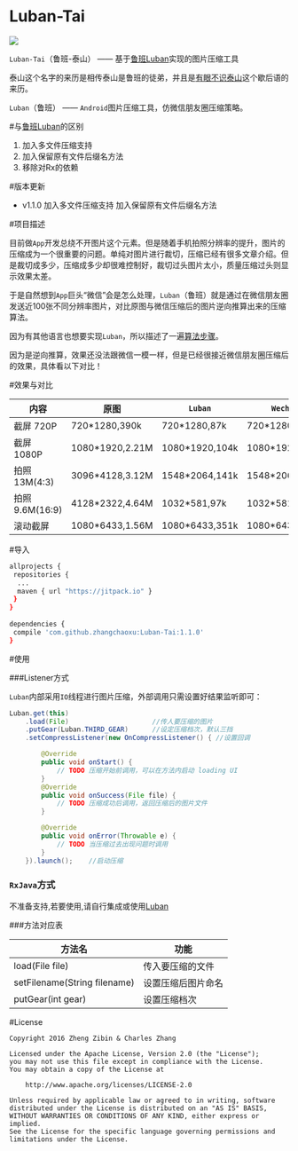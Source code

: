 # Luban-Tai
[![](https://jitpack.io/v/zhangchaoxu/Luban-Tai.svg)](https://jitpack.io/#zhangchaoxu/Luban-Tai)

`Luban-Tai`（鲁班-泰山） —— 基于[鲁班Luban](https://github.com/Curzibn/Luban)实现的图片压缩工具

泰山这个名字的来历是相传泰山是鲁班的徒弟，并且是[有眼不识泰山](http://baike.baidu.com/subview/1032812/18218100.htm)这个歇后语的来历。

`Luban`（鲁班） —— `Android`图片压缩工具，仿微信朋友圈压缩策略。

#与[鲁班Luban](https://github.com/Curzibn/Luban)的区别
1. 加入多文件压缩支持
2. 加入保留原有文件后缀名方法
3. 移除对Rx的依赖

#版本更新
* v1.1.0
加入多文件压缩支持
加入保留原有文件后缀名方法

#项目描述

目前做`App`开发总绕不开图片这个元素。但是随着手机拍照分辨率的提升，图片的压缩成为一个很重要的问题。单纯对图片进行裁切，压缩已经有很多文章介绍。但是裁切成多少，压缩成多少却很难控制好，裁切过头图片太小，质量压缩过头则显示效果太差。

于是自然想到`App`巨头“微信”会是怎么处理，`Luban`（鲁班）就是通过在微信朋友圈发送近100张不同分辨率图片，对比原图与微信压缩后的图片逆向推算出来的压缩算法。

因为有其他语言也想要实现`Luban`，所以描述了一遍[算法步骤](/DESCRIPTION.md)。

因为是逆向推算，效果还没法跟微信一模一样，但是已经很接近微信朋友圈压缩后的效果，具体看以下对比！

#效果与对比

内容 | 原图 | `Luban` | `Wechat`
---- | ---- | ------ | ------
截屏 720P |720*1280,390k|720*1280,87k|720*1280,56k
截屏 1080P|1080*1920,2.21M|1080*1920,104k|1080*1920,112k
拍照 13M(4:3)|3096*4128,3.12M|1548*2064,141k|1548*2064,147k
拍照 9.6M(16:9)|4128*2322,4.64M|1032*581,97k|1032*581,74k
滚动截屏|1080*6433,1.56M|1080*6433,351k|1080*6433,482k

#导入

```sh
allprojects {
 repositories {
  ...
  maven { url "https://jitpack.io" }
 }
}
	
dependencies {
 compile 'com.github.zhangchaoxu:Luban-Tai:1.1.0'
}
```

#使用

###Listener方式

`Luban`内部采用`IO`线程进行图片压缩，外部调用只需设置好结果监听即可：

```java
Luban.get(this)
    .load(File)                     //传人要压缩的图片
    .putGear(Luban.THIRD_GEAR)      //设定压缩档次，默认三挡
    .setCompressListener(new OnCompressListener() { //设置回调

        @Override
        public void onStart() {
            // TODO 压缩开始前调用，可以在方法内启动 loading UI
        }
        @Override
        public void onSuccess(File file) {
            // TODO 压缩成功后调用，返回压缩后的图片文件
        }

        @Override
        public void onError(Throwable e) {
            // TODO 当压缩过去出现问题时调用
        }
    }).launch();    //启动压缩
```

### `RxJava`方式

不准备支持,若要使用,请自行集成或使用[Luban](https://github.com/Curzibn/Luban)

###方法对应表

方法名|功能
---|---
load(File file)|传入要压缩的文件
setFilename(String filename)|设置压缩后图片命名
putGear(int gear)|设置压缩档次

#License


    Copyright 2016 Zheng Zibin & Charles Zhang
    
    Licensed under the Apache License, Version 2.0 (the "License");
    you may not use this file except in compliance with the License.
    You may obtain a copy of the License at
    
        http://www.apache.org/licenses/LICENSE-2.0
    
    Unless required by applicable law or agreed to in writing, software
    distributed under the License is distributed on an "AS IS" BASIS,
    WITHOUT WARRANTIES OR CONDITIONS OF ANY KIND, either express or implied.
    See the License for the specific language governing permissions and
    limitations under the License.
